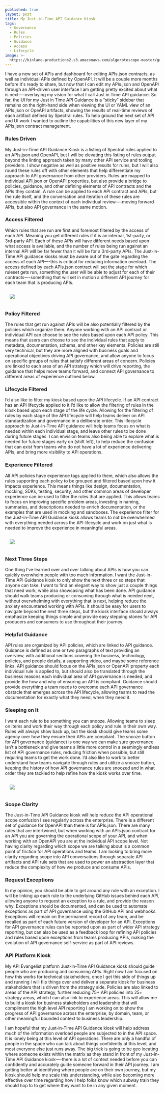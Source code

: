 ```yaml
---
published: true
layout: post
title: My Just-in-Time API Guidance Kiosk
tags:
  - Governance
  - Rules
  - Policies
  - Guidance
  - Access
  - Lifecycle
image: >-
  https://kinlane-productions2.s3.amazonaws.com/algorotoscope-master/green-circuit-banana-subway-stairs.jpeg
---
```

I have a new set of APIs and dashboard for editing APIs.json contracts, as well as individual APIs defined by OpenAPI. It will be a couple more months before it's ready to share, but now that I can edit my APIs.json and OpenAPI through an API-driven user interface I am getting pretty excited about what is next—-overlaying my vision for what I call Just in Time API guidance. So far, the UI for my Just in Time API Guidance is a “sticky” sidebar that remains on the right-hand side when viewing the UI or YAML view of an APIs.json or OpeAPI artifacts, showing the results of real-time reviews of each artifact defined by Spectral rules. To help ground the next set of API and UI work I wanted to outline the capabilities of this new layer of my APIs.json contract management.

### Rules Driven
My Just-in-Time API Guidance Kiosk is a listing of Spectral rules applied to an APIs.json and OpenAPI, but I will be elevating this listing of rules output beyond the linting approach taken by many other API service and tooling providers. I show negative as well as positive results for rules, but I will also round these rules off with other elements that help differentiate my approach to API governance from other providers. Rules are mapped to individual API.json or OpenAPI properties, but also provide a bridge to policies, guidance, and other defining elements of API contracts and the APIs they contain. A rule can be applied to each API contract and APIs, but the rule itself, and the conversation and iteration of these rules are accessible within the context of each individual review—-moving forward APIs, but also API governance in the same motion.

### Access Filtered
Which rules that are run are first and foremost filtered by the access of each API. Meaning you get different rules if it is an internal, 1st-party, or 3rd-party API. Each of these APIs will have different needs based upon what access is available, and the number of rules being run against an internal API will be far fewer than it will be for a 3rd-party APIs. The Just-in-Time API guidance kiosks must be aware out of the gate regarding the access of each API—-this is critical for reducing information overload. The access defined by each APIs.json contract will set the stage for which ruleset gets run, something the user will be able to adjust for each of their contracts—-something that will set in motion a different API journey for each team that is producing APIs.

<img src="https://kinlane-productions2.s3.amazonaws.com/algorotoscope-master/green-circuit-subway-train-125th.jpg" style="padding: 15px;">

### Policy Filtered
The rules that get run against APIs will be also potentially filtered by the policies which organize them. Anyone working with an API contract or individual API can choose to see the rules based upon each API policy. This means that users can choose to see the individual rules that apply to metadata, documentation, schema, and other key elements. Policies are still very technical, but they are more aligned with business goals and operational objectives driving API governance, and allow anyone to focus on specific groups of rules that satisfy different areas of concern. Policies are linked to each area of an API strategy which will drive reporting, the guidance that helps move teams forward, and connect API governance to different areas of experience outlined below.

### Lifecycle Filtered
I’d also like to filter my kiosk based upon the API lifecycle. If an API contract has an API lifecycle applied to it I’d like to allow the filtering of rules in the kiosk based upon each stage of the life cycle. Allowing for the filtering of rules by each stage of the API lifecycle will help teams deliver on API standardization and governance in a deliberate order. This lifecycle approach to Just-in-Time API guidance will help teams focus on what is needed within each individual stage, and leave other rules to be done during future stages. I can envision teams also being able to explore what is needed for future stages early on (shift left), to help reduce the confusion that can exist from teams who do not have a lot of experience delivering APIs, and bring more visibility to API operations.

### Experience Filtered
All API policies have experience tags applied to them, which also allows the rules supporting each policy to be grouped and filtered based upon how it impacts experience. This means things like design, documentation, mocking, SDKs, testing, security, and other common areas of developer experience can be used to filter the rules that are applied. This allows teams to focus on improving specific problem areas, investing in naming, summaries, and descriptions needed to enrich documentation, or the examples that are used in mocking and sandboxes. The experience filter for the Just-in-Time API Guidance kiosk allows teams to not be overwhelmed with everything needed across the API lifecycle and work on just what is needed to improve the experience in meaningful areas.

<img src="https://kinlane-productions2.s3.amazonaws.com/algorotoscope-master/green-circuit-train-subway-125th-down-the-line.jpg" style="padding: 15px;">

### Next Three Steps
One thing I’ve learned over and over talking about APIs is how you can quickly overwhelm people with too much information. I want the Just-in-Time API Guidance kiosk to only show the next three or so steps that anyone can take. I want to find an elegant way to show just a couple things that need work, while also showcasing what has been done. API guidance should walk teams producing or consuming through what is needed next, without overwhelming with everything that is next, helping reduce the anxiety encountered working with APIs. It should be easy for users to navigate beyond the next three steps, but the kiosk interface should always emphasize keeping things simple and provide easy stepping stones for API producers and consumers to use throughout their journey.

### Helpful Guidance
API rules are organized by API policies, which are linked to API guidance. Guidance is defined as one or two paragraphs of text providing an overview, with additional sections covering the business, technology, policies, and people details, a supporting video, and maybe some reference links. API guidance should focus on the APIs.json or OpenAPI property each individual rule is applied to, but should also be translated through the business reasons each individual area of API governance is needed, and provide the how and why of ensuring an API is compliant. Guidance should provide everything a team needs to overcome each API governance obstacle that emerges across the API lifecycle, allowing teams to read the documentation for exactly what they need, when they need it.

### Sleeping on It
I want each rule to be something you can snooze. Allowing teams to sleep on items and work their way through each policy and rule in their own way. Rules will always show back up, but the kiosk should give teams some agency over how they ensure their APIs are compliant. The snooze button for API governance (guidance) is one way we can make sure governance isn’t a bottleneck and give teams a little more control in a seemingly endless list of API governance rules, reducing friction when possible, but still requiring teams to get the work done. I’d also like to work to better understand how teams navigate through rules and utilize a snooze button, keeping the history of how API governance rules are snoozed and in what order they are tackled to help refine how the kiosk works over time.

<img src="https://kinlane-productions2.s3.amazonaws.com/algorotoscope-master/green-circuit-subway-underground_36599191851_o.jpg" style="padding: 15px;">

### Scope Clarity
The Just-in-Time API Guidance kiosk will help reduce the API operational scope confusion I see regularly across the enterprise. There is a different set of guidance for OpenAPI than there is for APIs.json. There are many rules that are intertwined, but when working with an APIs.json contract for an API you are governing the operational scope of your API, and when working with an OpenAPI you are at the individual API scope level. Not having clarity regarding which scope we are talking about is a common point of friction for API operations and teams. I am looking to bring more clarity regarding scope into API conversations through separate API artifacts and API rule sets that are used to power an abstraction layer that reduce the complexity of how we produce and consume APIs.

### Request Exceptions
In my opinion, you should be able to get around any rule with an exception. I will be linking up each rule to the underlying GitHub issues behind each API, allowing anyone to request an exception to a rule, and provide the reason why. Exceptions should be documented, and can be used to automate exceptions as part of API governance using the GitHub API and webhooks. Exceptions will remain on the permanent record of any team, and be recalled as part of each future version of developer for an API. Exceptions for API governance rules can be reported upon as part of wider API strategy reporting, but can also be used as a feedback loop for refining API policies and rules based upon exceptions from teams producing APIs, making the evolution of API governance self-service as part of API reviews.

### API Platform Kiosk
My API Evangelist platform Just-in-Time API Guidance kiosk should guide people who are producing and consuming APIs. Right now I am focused on how this works for technical stakeholders, once I get this side of things up and running I will flip things over and deliver a separate kiosk for business stakeholders that is driven from the strategy side. Policies are also linked to areas of the API strategy, further reducing 75+ API policies into 25+ strategy areas, which I can also link to experience areas. This will allow me to build a kiosk for business stakeholders and leadership that will compliment the high level API reporting I am working on to show the progress of API governance across the enterprise, by domain, team, or other meaningful bounded context to business leadership.

I am hopeful that my Just-in-Time API Guidance kiosk will help address much of the information overload people are subjected to in the API space. It is lonely being at this level of API operations. There are only a handful of people in the space who can talk about things confidently at this level, and most everyone else just runs away. The big trick is going to be geo locating where someone exists within the matrix as they stand in front of my Just-in-Time API Guidance kiosk—-there is a lot of context needed before you can confidently and accurately guide someone forward in their API journey. I am getting better at identifying where people are on their own journey, but my kiosk should help me scale this understanding, while also becoming more effective over time regarding how I help folks know which subway train they should hop to to get where they want to be in any given moment.